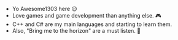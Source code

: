 - Yo Awesome1303 here 😉
- Love games and game development than anything else. 🎮
- C++ and C# are my main languages and starting to learn them.
- Also, "Bring me to the horizon" are a must listen. 🎵
